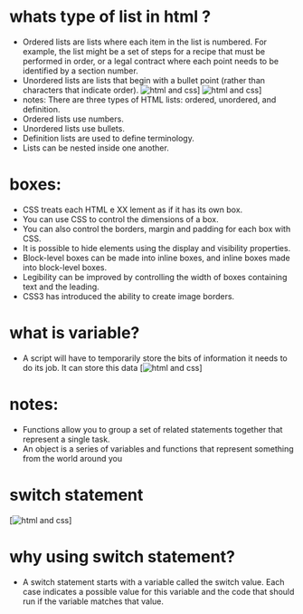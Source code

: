 # whats type of list in html ?
- Ordered lists are lists where each item in the list is
numbered. For example, the list might be a set of steps for
a recipe that must be performed in order, or a legal contract
where each point needs to be identified by a section
number.
- Unordered lists are lists that begin with a bullet point
(rather than characters that indicate order).
![ html and css](https://2.bp.blogspot.com/-f63eeKsL3ao/XMMzxzYD6FI/AAAAAAAAC0E/qAilKQAHApYnynhY4No14ZghRzNzh4IXACLcBGAs/s640/Type-Attribute-in-Unordered-List.png)]
![ html and css](https://www.poftut.com/wp-content/uploads/2020/03/image-152.png)]
-  notes: There are three  types of HTML lists: ordered,
unordered, and definition.
 - Ordered lists use numbers.
 - Unordered lists use bullets.
 - Definition lists are used to define terminology.
 - Lists can be nested inside one another.
 # boxes: 
 - CSS treats each HTML e XX lement as if it has its own box.
-  You can use CSS to control the dimensions of a box.
-  You can also control the borders, margin and padding
for each box with CSS.
-  It is possible to hide elements using the display and
visibility properties.
-  Block-level boxes can be made into inline boxes, and
inline boxes made into block-level boxes.
-  Legibility can be improved by controlling the width of
boxes containing text and the leading.
-  CSS3 has introduced the ability to create image borders.

# what is variable?
- A script will have to temporarily 
store the bits of information it 
needs to do its job. It can store this data 
[![ html and css](https://www.wikihow.com/images/thumb/c/c8/Declare-a-Variable-in-Javascript-Step-1.jpg/aid1337336-v4-728px-Declare-a-Variable-in-Javascript-Step-1.jpg.webp)]
# notes:
- Functions allow you to group a set of related 
statements together that represent a single task.
- An object is a series of variables and functions that 
represent something from the world around you
# switch statement 
[![ html and css](https://miro.medium.com/max/562/1*_5ueAjwDc5tsOt_sV6FvlA.png)]
# why using switch statement?
- A switch statement starts with a 
variable called the switch value. 
Each case indicates a possible 
value for this variable and the 
code that should run if the 
variable matches that value.